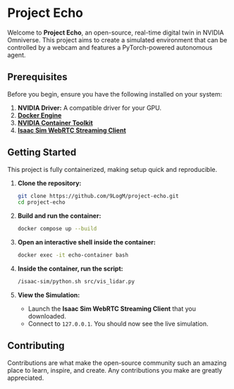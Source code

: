 # Project Echo

Welcome to **Project Echo**, an open-source, real-time digital twin in NVIDIA Omniverse. This project aims to create a simulated environment that can be controlled by a webcam and features a PyTorch-powered autonomous agent.


## Prerequisites

Before you begin, ensure you have the following installed on your system:

1.  **NVIDIA Driver:** A compatible driver for your GPU.
2.  **[Docker Engine](https://docs.docker.com/engine/install/)**
3.  **[NVIDIA Container Toolkit](https://docs.nvidia.com/datacenter/cloud-native/container-toolkit/latest/install-guide.html)**
4.  **[Isaac Sim WebRTC Streaming Client](https://docs.isaacsim.omniverse.nvidia.com/5.0.0/installation/download.html#isaac-sim-latest-release)**


## Getting Started

This project is fully containerized, making setup quick and reproducible.

1.  **Clone the repository:**
    ```bash
    git clone https://github.com/9LogM/project-echo.git
    cd project-echo
    ```

2.  **Build and run the container:**

    ```bash
    docker compose up --build
    ```

3. **Open an interactive shell inside the container:**
    ```bash
    docker exec -it echo-container bash
    ```

4. **Inside the container, run the script:**
    ```bash
    /isaac-sim/python.sh src/vis_lidar.py
    ```

5.  **View the Simulation:**
    * Launch the **Isaac Sim WebRTC Streaming Client** that you downloaded.
    * Connect to `127.0.0.1`. You should now see the live simulation.


## Contributing

Contributions are what make the open-source community such an amazing place to learn, inspire, and create. Any contributions you make are greatly appreciated.